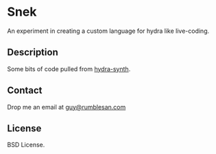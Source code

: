 # Snek

An experiment in creating a custom language for hydra like live-coding.


## Description

Some bits of code pulled from [hydra-synth](https://github.com/ojack/hydra-synth).


## Contact

Drop me an email at guy@rumblesan.com


## License

BSD License.
